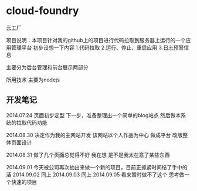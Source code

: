 cloud-foundry
=============

云工厂


项目说明：本项目针对我的github上的项目进行代码拉取到服务器上运行的一个应用管理平台
初步设想一下内容
1.代码拉取
2.运行、停止、重启应用
3.日志预警信息

主要分为后台管理和前台展示两部分

所用技术 主要为nodejs


开发笔记
------
2014.07.24 页面初步定型
下一步，准备整理出一个简单的blog站点
然后做本系统的拉取代码功能

2014.08.30 决定作为我的主网站开发
该网站以个人作品为中心 做成平台
改版整体页面设计

2014.08.31
做了几个页面总觉得不好 我在想 是不是我太在意了某些东西

2014.09.01
今天被公司再次抽出来做一个新的项目，目前正抓紧时间结了手中的活
2014.09.02
同上
2014.09.03
同上
2014.09.05
看来暂时做不了这个
思考做一个快速的项目